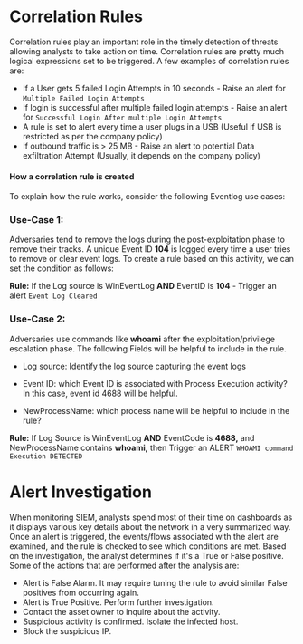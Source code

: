 # Correlation Rules  

Correlation rules play an important role in the timely detection of threats allowing analysts to take action on time. Correlation rules are pretty much logical expressions set to be triggered. A few examples of correlation rules are:

- If a User gets 5 failed Login Attempts in 10 seconds - Raise an alert for `Multiple Failed Login Attempts`
- If login is successful after multiple failed login attempts - Raise an alert for `Successful Login After multiple Login Attempts`
- A rule is set to alert every time a user plugs in a USB (Useful if USB is restricted as per the company policy)
- If outbound traffic is > 25 MB - Raise an alert to potential Data exfiltration Attempt (Usually, it depends on the company policy)  
    
#### How a correlation rule is created

To explain how the rule works, consider the following Eventlog use cases:

### **Use-Case 1:**

Adversaries tend to remove the logs during the post-exploitation phase to remove their tracks. A unique Event ID **104** is logged every time a user tries to remove or clear event logs. To create a rule based on this activity, we can set the condition as follows:

**Rule:** If the Log source is WinEventLog **AND** EventID is **104** - Trigger an alert `Event Log Cleared`

### **Use-Case 2:** 

Adversaries use commands like **whoami** after the exploitation/privilege escalation phase. The following Fields will be helpful to include in the rule.

- Log source: Identify the log source capturing the event logs  
    
- Event ID: which Event ID is associated with Process Execution activity? In this case, event id 4688 will be helpful.  
    
- NewProcessName: which process name will be helpful to include in the rule?  
    

**Rule:** If Log Source is WinEventLog **AND** EventCode is **4688,** and NewProcessName contains **whoami,** then Trigger an ALERT `WHOAMI command Execution DETECTED`

# Alert Investigation

When monitoring SIEM, analysts spend most of their time on dashboards as it displays various key details about the network in a very summarized way. Once an alert is triggered, the events/flows associated with the alert are examined, and the rule is checked to see which conditions are met. Based on the investigation, the analyst determines if it's a True or False positive. Some of the actions that are performed after the analysis are:

- Alert is False Alarm. It may require tuning the rule to avoid similar False positives from occurring again.  
- Alert is True Positive. Perform further investigation.  
- Contact the asset owner to inquire about the activity.
- Suspicious activity is confirmed. Isolate the infected host.
- Block the suspicious IP.